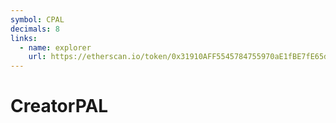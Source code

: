 ```yaml
---
symbol: CPAL
decimals: 8
links:
  - name: explorer
    url: https://etherscan.io/token/0x31910AFF5545784755970aE1fBE7fE65d5F0eEa2
---
```


# CreatorPAL
